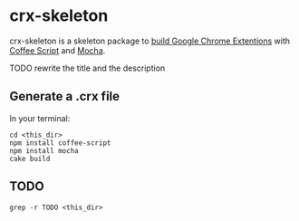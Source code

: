 crx-skeleton
======================================

crx-skeleton is a skeleton package to
[build Google Chrome Extentions](http://code.google.com/chrome/extensions/index.html)
with [Coffee Script](http://coffeescript.org/) and
[Mocha](http://visionmedia.github.com/mocha/).

TODO rewrite the title and the description

Generate a .crx file
--------------------------------------

In your terminal:

	cd <this_dir>
	npm install coffee-script
	npm install mocha
	cake build

TODO
---------------------------------------

	grep -r TODO <this_dir>
